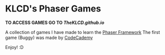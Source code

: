 # KLCD's Phaser Games
**TO ACCESS GAMES GO TO *TheKLCD.github.io***

A collection of games I have made to learn the [Phaser Framework](https://github.com/photonstorm/phaser)
The first game (Buggy) was made by [CodeCademy](https://www.codecademy.com/)

Enjoy! :D